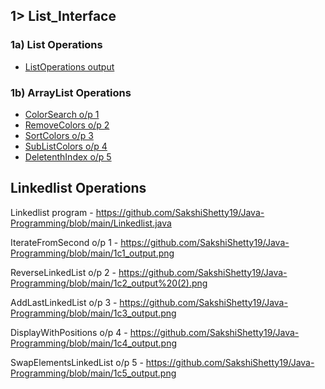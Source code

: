 ## 1> List_Interface

### 1a) List Operations
- [ListOperations output](https://github.com/SakshiShetty19/Java-Programming/blob/main/1a_output.png)

### 1b) ArrayList Operations
- [ColorSearch o/p 1](https://github.com/SakshiShetty19/Java-Programming/blob/main/1b1_output.png)
- [RemoveColors o/p 2](https://github.com/SakshiShetty19/Java-Programming/blob/main/1b2_outpt.png)
- [SortColors o/p 3](https://github.com/SakshiShetty19/Java-Programming/blob/main/1b3_output.png)
- [SubListColors o/p 4](https://github.com/SakshiShetty19/Java-Programming/blob/main/1b4_output.png)
- [DeletenthIndex o/p 5](https://github.com/SakshiShetty19/Java-Programming/blob/main/1b5_output.png)

## Linkedlist Operations
Linkedlist program - https://github.com/SakshiShetty19/Java-Programming/blob/main/Linkedlist.java

IterateFromSecond o/p 1 - https://github.com/SakshiShetty19/Java-Programming/blob/main/1c1_output.png

ReverseLinkedList o/p 2 - https://github.com/SakshiShetty19/Java-Programming/blob/main/1c2_output%20(2).png

AddLastLinkedList o/p 3 - https://github.com/SakshiShetty19/Java-Programming/blob/main/1c3_output.png

DisplayWithPositions o/p 4 - https://github.com/SakshiShetty19/Java-Programming/blob/main/1c4_output.png 

SwapElementsLinkedList o/p 5 - https://github.com/SakshiShetty19/Java-Programming/blob/main/1c5_output.png






